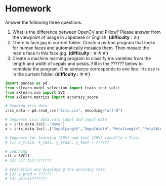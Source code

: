 # Homework

Answer the following three questions.

1. What is the difference between OpenCV and Pillow? Please answer from the viewpoint of usage in Japanese or English. **(difficulty : ☆)**
2. There is face.jpg in current folder. Create a python program that looks for human faces and automatically mosaics them. Then mosaic the man's face in this face.jpg. **(difficulty : ☆☆☆)**
3. Create a machine learning program to classify iris varieties from the length and width of sepals and petals. Fill in the ?????? below to complete the program. One sentence corresponds to one line. iris.csv is in the current folder.  **(difficulty : ☆☆)**

```python
import pandas as pd
from sklearn.model_selection import train_test_split
from sklearn.svm import SVC
from sklearn.metrics import accuracy_score

# Reading iris data
iris_data = pd.read_csv("iris.csv", encoding="utf-8")

# Separate iris data into label and input data
y = iris_data.loc[:,"Name"]
x = iris_data.loc[:,["SepalLength","SepalWidth","PetalLength","PetalWidth"]]

# Separate for learning (80%) and test (20%) (shuffle = True)
# (1) x_train, X_test, y_train, y_test = ??????

# Learning
clf = SVC()
# (2) clf.fit(??????)

# Evaluation and displaying the accuracy rate
# (3) y_pred = ??????
# (4) print(??????)
```
